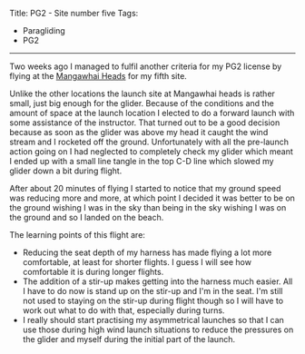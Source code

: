 Title: PG2 - Site number five
Tags:
  - Paragliding
  - PG2
---

Two weeks ago I managed to fulfil another criteria for my PG2 license by flying at the
[Mangawhai Heads](http://paraglidingnewzealand.com/places-to-fly/site/mangawhai-heads) for my fifth site.

Unlike the other locations the launch site at Mangawhai heads is rather small, just big enough for
the glider. Because of the conditions and the amount of space at the launch location I elected to do
a forward launch with some assistance of the instructor. That turned out to be a good decision because
as soon as the glider was above my head it caught the wind stream and I rocketed off the ground.
Unfortunately with all the pre-launch action going on I had neglected to completely check my glider
which meant I ended up with a small line tangle in the top C-D line which slowed my glider down a
bit during flight.

After about 20 minutes of flying I started to notice that my ground speed was reducing more and more,
at which point I decided it was better to be on the ground wishing I was in the sky than being in the
sky wishing I was on the ground and so I landed on the beach.

The learning points of this flight are:

- Reducing the seat depth of my harness has made flying a lot more comfortable, at least for shorter
  flights. I guess I will see how comfortable it is during longer flights.
- The addition of a stir-up makes getting into the harness much easier. All I have to do now is
  stand up on the stir-up and I'm in the seat. I'm still not used to staying on the stir-up during
  flight though so I will have to work out what to do with that, especially during turns.
- I really should start practising my asymmetrical launches so that I can use those during high wind
  launch situations to reduce the pressures on the glider and myself during the initial part of the launch.
